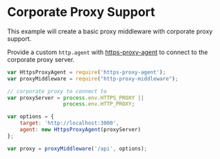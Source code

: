 # Corporate Proxy Support

This example will create a basic proxy middleware with corporate proxy support.

Provide a custom `http.agent` with [https-proxy-agent](https://github.com/TooTallNate/node-https-proxy-agent) to connect to the corporate proxy server.

```javascript
var HttpsProxyAgent = require('https-proxy-agent');
var proxyMiddleware = require("http-proxy-middleware");

// corporate proxy to connect to
var proxyServer = process.env.HTTPS_PROXY ||
                  process.env.HTTP_PROXY;

var options = {
    target: 'http://localhost:3000',
    agent: new HttpsProxyAgent(proxyServer)
};

var proxy = proxyMiddleware('/api', options);
```
